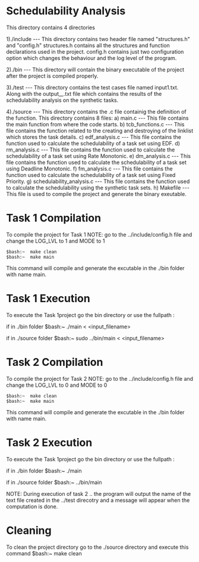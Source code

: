 Schedulability Analysis 
================================================================

This directory contains 4 directories

1)./include      ---	 This directory contains two header file named "structures.h" and "config.h"
			 structures.h contains all the structures and function declarations used in the project.
			 config.h contains just two configuration option which changes the behaviour and the log level of the program.

2)./bin		 ---	 This directory will contain the binary executable of the project after the 
			 project is compiled properly.

3)./test	 --- 	 This directory contains the test cases file named input1.txt.
			 Along with the output_*_*.txt file which contains the results of the schedulability analysis
			 on the synthetic tasks.

4)./source	 ---	 This directory contains the .c file containig the definition of the function.
			 This directory contains 8 files:
			 a) main.c  ---  This file contains the main function from where the code starts.
			 b) tcb_functions.c  --- This file contains the function related to the creating and destroying of the linklist
						 which stores the task details.
			 c) edf_analysis.c   --- This file contains the function used to calculate the schedulability of a task set using EDF.
			 d) rm_analysis.c    --- This file contains the function used to calculate the schedulability of a task set using Rate Monotonic.
			 e) dm_analysis.c    --- This file contains the function used to calculate the schedulability of a task set using Deadline Monotonic.
			 f) fm_analysis.c    --- This file contains the function used to calculate the schedulability of a task set using Fixed Priority.
			 g) schedulability_analysis.c  --- This file contains the function used to calculate the schedulability using the synthetic task sets.
			 h) Makefile	     --- This file is used to compile the project and generate the binary exeutable.



Task 1 Compilation
==================================
To compile the project for Task 1
NOTE: go to the ../include/config.h file and change the LOG_LVL to 1 and MODE to 1

	$bash:~  make clean
	$bash:~  make main
This command will compile and generate the excutable in the ./bin folder with name main.

Task 1 Execution
=================================
To execute the Task 1project go the bin directory or use the fullpath :

if in ./bin folder
$bash:~	 ./main < <input_filename>

if in ./source folder
$bash:~  sudo ../bin/main <  <input_filename>




Task 2 Compilation
==================================
To compile the project for Task 2
NOTE: go to the ../include/config.h file and change the LOG_LVL to 0 and MODE to 0

	$bash:~  make clean
	$bash:~  make main
This command will compile and generate the excutable in the ./bin folder with name main.


Task 2 Execution
=================================
To execute the Task 1project go the bin directory or use the fullpath :

if in ./bin folder
$bash:~	 ./main 

if in ./source folder
$bash:~  ../bin/main 

NOTE: During execution of task 2 .. the program will output the name of the text file created in the ../test direcotry 
      and a message will appear when the computation is done.


Cleaning
================================
To clean the project directory go to the ./source directory and execute this command
$bash:~ make clean



						 						
